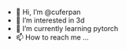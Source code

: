 - 👋 Hi, I’m @cuferpan
- 👀 I’m interested in 3d
- 🌱 I’m currently learning pytorch
- 📫 How to reach me ...

<!---
cuferpan/cuferpan is a ✨ special ✨ repository because its `README.md` (this file) appears on your GitHub profile.
You can click the Preview link to take a look at your changes.
--->
